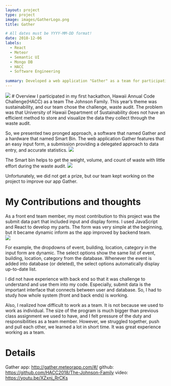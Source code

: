 ```yaml
---
layout: project
type: project
image: images/GatherLogo.png
title: Gather

# All dates must be YYYY-MM-DD format!
date: 2018-12-06
labels:
  - React
  - Meteor
  - Semantic UI
  - Mongo DB
  - HACC
  - Software Engineering
  
summary: Developed a web application "Gather" as a team for participating in Hawaii Annual Code Challenge(HACC) and the final project of Software Engineering course.
---
```


<img class="ui image" src="{{ site.baseurl }}/images/gather_main.png">
# Overview   
I participated in my first hackathon, Hawaii Annual Code Challenge(HACC) as a team The Johnson Family. This year’s theme was sustainability, and our team chose the challenge, waste audit. The problem was that University of Hawaii Department of Sustainability does not have an efficient method to store and visualize the data they collect through the waste audit. 

So, we presented two pronged approach, a software that named Gather and a hardware that named Smart Bin. The web application Gather features that an easy input form, a submission providing a delegated approach to data entry, and accurate statistics.
<img class="ui image" src="{{ site.baseurl }}/images/gather_purpose.png">

The Smart bin helps to get the weight, volume, and count of waste with little effort during the waste audit. 
<img class="ui image" src="{{ site.baseurl }}/images/gather_smartbin.png">

Unfortunately, we did not get a prize, but our team kept working on the project to improve our app Gather.

# My Contributions and thoughts
As a front end team member, my most contribution to this project was the submit data part that included input and display forms. I used JavaScript and React to develop my parts. The form was very simple at the beginning, but it became dynamic inform as the app improved by backend team.   
<img class="ui image" src="{{ site.baseurl }}/images/gather_inputform.png">

For example, the dropdowns of event, building, location, category in the input form are dynamic. The select options show the same list of event, building, location, category from the database. Whenever the event is added into database (or deleted), the select options automatically display up-to-date list.

I did not have experience with back end so that it was challenge to understand and use them into my code. Especially, submit data is the important interface that connects between user and database. So, I had to study how whole system (front and back ends) is working.     

Also, I realized how difficult to work as a team. It is not because we used to work as individual. The size of the program is much bigger than previous class assignment we used to have, and I felt pressure of the duty and responsibilities as a team member. However, we struggled together, push and pull each other, we learned a lot in short time. It was great experience working as a team.   


# Details
Gather 
app: http://gather.meteorapp.com/#/
github: https://github.com/HACC2018/The-Johnson-Family
video: https://youtu.be/XZxnj_RrCKs


